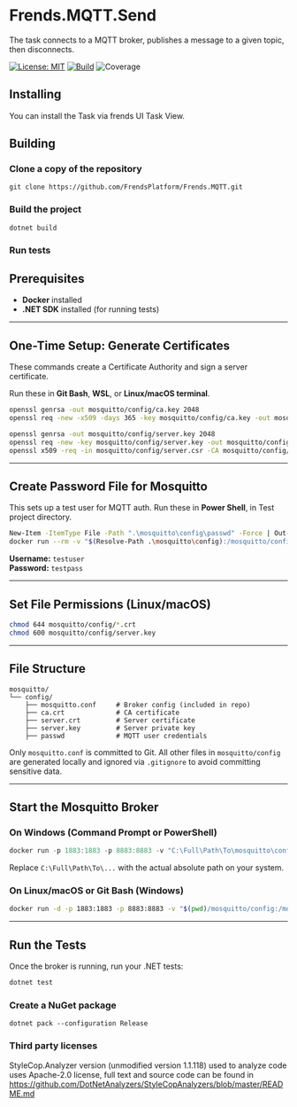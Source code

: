 ﻿# Frends.MQTT.Send
The task connects to a MQTT broker, publishes a message to a given topic, then disconnects.

[![License: MIT](https://img.shields.io/badge/License-MIT-green.svg)](https://opensource.org/licenses/MIT)
[![Build](https://github.com/FrendsPlatform/Frends.MQTT/actions/workflows/Send_build_and_test_on_main.yml/badge.svg)](https://github.com/FrendsPlatform/Frends.MQTT/actions)
![Coverage](https://app-github-custom-badges.azurewebsites.net/Badge?key=FrendsPlatform/Frends.MQTT/Frends.MQTT.Send|main)

## Installing

You can install the Task via frends UI Task View.

## Building

### Clone a copy of the repository

`git clone https://github.com/FrendsPlatform/Frends.MQTT.git`

### Build the project

`dotnet build`

### Run tests

## Prerequisites

- **Docker** installed  
- **.NET SDK** installed (for running tests)

---

## One-Time Setup: Generate Certificates

These commands create a Certificate Authority and sign a server certificate.

Run these in **Git Bash**, **WSL**, or **Linux/macOS terminal**.

```bash
openssl genrsa -out mosquitto/config/ca.key 2048
openssl req -new -x509 -days 365 -key mosquitto/config/ca.key -out mosquitto/config/ca.crt -subj "//CN=MQTT-Test-CA"

openssl genrsa -out mosquitto/config/server.key 2048
openssl req -new -key mosquitto/config/server.key -out mosquitto/config/server.csr -subj "//CN=localhost"
openssl x509 -req -in mosquitto/config/server.csr -CA mosquitto/config/ca.crt -CAkey mosquitto/config/ca.key -CAcreateserial -out mosquitto/config/server.crt -days 365
```

---

## Create Password File for Mosquitto

This sets up a test user for MQTT auth. Run these in **Power Shell**, in Test project directory.

```bash
New-Item -ItemType File -Path ".\mosquitto\config\passwd" -Force | Out-Null
docker run --rm -v "$(Resolve-Path .\mosquitto\config):/mosquitto/config" eclipse-mosquitto mosquitto_passwd -b /mosquitto/config/passwd testuser testpass
```

**Username:** `testuser`  
**Password:** `testpass`

---

## Set File Permissions (Linux/macOS)

```bash
chmod 644 mosquitto/config/*.crt
chmod 600 mosquitto/config/server.key
```

---

## File Structure

```
mosquitto/
└── config/
    ├── mosquitto.conf     # Broker config (included in repo)
    ├── ca.crt             # CA certificate
    ├── server.crt         # Server certificate
    ├── server.key         # Server private key
    ├── passwd             # MQTT user credentials
```

Only `mosquitto.conf` is committed to Git. All other files in `mosquitto/config` are generated locally and ignored via `.gitignore` to avoid committing sensitive data.

---

## Start the Mosquitto Broker

### On Windows (Command Prompt or PowerShell)

```powershell
docker run -p 1883:1883 -p 8883:8883 -v "C:\Full\Path\To\mosquitto\config:/mosquitto/config" eclipse-mosquitto
```

Replace `C:\Full\Path\To\...` with the actual absolute path on your system.

### On Linux/macOS or Git Bash (Windows)

```bash
docker run -d -p 1883:1883 -p 8883:8883 -v "$(pwd)/mosquitto/config:/mosquitto/config" eclipse-mosquitto
```

---

## Run the Tests

Once the broker is running, run your .NET tests:

```bash
dotnet test
```

### Create a NuGet package

`dotnet pack --configuration Release`

### Third party licenses

StyleCop.Analyzer version (unmodified version 1.1.118) used to analyze code uses Apache-2.0 license, full text and source code can be found in https://github.com/DotNetAnalyzers/StyleCopAnalyzers/blob/master/README.md
